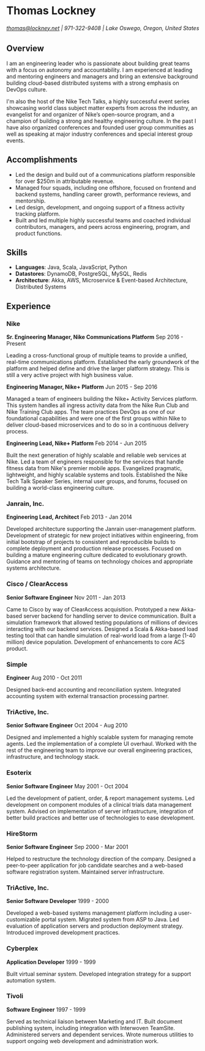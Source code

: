 # Thomas Lockney

###### thomas@lockney.net | 971-322-9408 | Lake Oswego, Oregon, United States

Overview
--------
I am an engineering leader who is passionate about building great teams with a focus on autonomy and accountability. I am experienced at leading and mentoring engineers and managers and bring an extensive background building cloud-based distributed systems with a strong emphasis on DevOps culture.

I'm also the host of the Nike Tech Talks, a highly successful event series showcasing world class subject matter experts from across the industry, an evangelist for and organizer of Nike’s open-source program, and a champion of building a strong and healthy engineering culture. In the past I have also organized conferences and founded user group communities as well as speaking at major industry conferences and special interest group events. 

Accomplishments
---------------

* Led the design and build out of a communications platform responsible for over $250m in attributable revenue.
* Managed four squads, including one offshore, focused on frontend and backend systems, handling career growth, performance reviews, and mentorship. 
* Led design, development, and ongoing support of a fitness activity tracking platform.
* Built and led multiple highly successful teams and coached individual contributors, managers, and peers across engineering, program, and product functions. 

Skills
------

 * **Languages**: Java, Scala, JavaScript, Python
 * **Datastores**: DynamoDB, PostgreSQL, MySQL, Redis
 * **Architecture**: Akka, AWS, Microservice & Event-based Architecture, Distributed Systems


Experience
---------

### Nike

**Sr. Engineering Manager, Nike Communications Platform** Sep 2016 - Present

Leading a cross-functional group of multiple teams to provide a unified, real-time communications platform. Established the early groundwork of the platform and helped define and drive the larger platform strategy. This is still a very active project with high business value.

**Engineering Manager, Nike+ Platform** Jun 2015 - Sep 2016

Managed a team of engineers building the Nike+ Activity Services platform. This system handles all ingress activity data from the Nike Run Club and Nike Training Club apps. The team practices DevOps as one of our foundational capabilities and were one of the first groups within Nike to deliver cloud-based microservices and to do so in a continuous delivery process. 

**Engineering Lead, Nike+ Platform** Feb 2014 - Jun 2015

Built the next generation of highly scalable and reliable web services at Nike. Led a team of engineers responsible for the services that handle fitness data from Nike's premier mobile apps. Evangelized pragmatic, lightweight, and highly scalable systems and tools. Established the Nike Tech Talk Speaker Series, internal user groups, and forums, focused on building a world-class engineering culture. 

### Janrain, Inc.

**Engineering Lead, Architect** Feb 2013 - Jan 2014

Developed architecture supporting the Janrain user-management platform. Development of strategic for new project initiatives within engineering, from initial bootstrap of projects to consistent and reproducible builds to complete deployment and production release processes. Focused on building a mature engineering culture dedicated to evolutionary growth. Guidance and mentoring of teams on technology choices and appropriate systems architecture. 

### Cisco / ClearAccess

**Senior Software Engineer** Nov 2011 - Jan 2013

Came to Cisco by way of ClearAccess acquisition. Prototyped a new Akka-based server backend for handling server to device communication. Built a simulation framework that allowed testing populations of millions of devices interacting with our backend services. Designed a Scala & Akka-based load testing tool that can handle simulation of real-world load from a large (1-40 million) device population. Development of enhancements to core ACS product. 

### Simple

**Engineer** Aug 2010 - Oct 2011

Designed back-end accounting and reconciliation system. Integrated accounting system with external transaction processing partner. 

### TriActive, Inc.

**Senior Software Engineer** Oct 2004 - Aug 2010

Designed and implemented a highly scalable system for managing remote agents. Led the implementation of a complete UI overhaul. Worked with the rest of the engineering team to improve our overall engineering practices, infrastructure, and technology stack. 

### Esoterix

**Senior Software Engineer** May 2001 - Oct 2004

Led the development of patient, order, & report management systems. Led development on component modules of a clinical trials data management system. Advised on implementation of server infrastructure, integration of better build practices and better use of technologies to ease development. 

### HireStorm

**Senior Software Engineer** Sep 2000 - Mar 2001

Helped to restructure the technology direction of the company. Designed a peer-to-peer application for job candidate searches and a web-based software registration system. Maintained server infrastructure. 

### TriActive, Inc.

**Senior Software Developer** 1999 - 2000

Developed a web-based systems management platform including a user-customizable portal system. Migrated system from ASP to Java. Led evaluation of application servers and production deployment strategy. Introduced improved development practices. 

### Cyberplex

**Application Developer** 1999 - 1999

Built virtual seminar system. Developed integration strategy for a support automation system. 

### Tivoli

**Software Engineer** 1997 - 1999

Served as technical liaison between Marketing and IT. Built document publishing system, including integration with Interwoven TeamSite. Administered servers and dependent services. Wrote numerous utilities to support ongoing web development and administration work.






